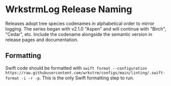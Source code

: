 # WrkstrmLog Release Naming

Releases adopt tree species codenames in alphabetical order to mirror logging. The series began with
v2.1.0 "Aspen" and will continue with "Birch", "Cedar", etc. Include the codename alongside the
semantic version in release pages and documentation.

## Formatting

Swift code should be formatted with
`swift format --configuration https://raw.githubusercontent.com/wrkstrm/configs/main/linting/.swift-format -i -r -p`.
This is the only Swift formatting step to run.
